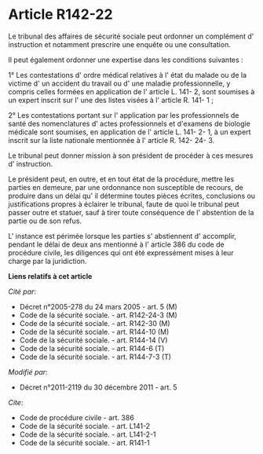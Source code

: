 # Article R142-22

Le tribunal des affaires de sécurité sociale peut ordonner un complément d' instruction et notamment prescrire une enquête ou
une consultation. 

Il peut également ordonner une expertise dans les conditions suivantes : 

1° Les contestations d' ordre médical relatives à l' état du malade ou de la victime d' un accident du travail ou d' une
maladie professionnelle, y compris celles formées en application de l' article L. 141- 2, sont soumises à un expert inscrit
sur l' une des listes visées à l' article R. 141- 1 ; 

2° Les contestations portant sur l' application par les professionnels de santé des nomenclatures d' actes professionnels et
d'examens de biologie médicale sont soumises, en application de l' article L. 141- 2- 1, à un expert inscrit sur la liste
nationale mentionnée à l' article R. 142- 24- 3. 

Le tribunal peut donner mission à son président de procéder à ces mesures d' instruction. 

Le président peut, en outre, et en tout état de la procédure, mettre les parties en demeure, par une ordonnance non
susceptible de recours, de produire dans un délai qu' il détermine toutes pièces écrites, conclusions ou justifications
propres à éclairer le tribunal, faute de quoi le tribunal peut passer outre et statuer, sauf à tirer toute conséquence de l'
abstention de la partie ou de son refus. 

L' instance est périmée lorsque les parties s' abstiennent d' accomplir, pendant le délai de deux ans mentionné à l' article
386 du code de procédure civile, les diligences qui ont été expressément mises à leur charge par la juridiction.

**Liens relatifs à cet article**

_Cité par_:

  - Décret n°2005-278 du 24 mars 2005 - art. 5 (M)
  - Code de la sécurité sociale. - art. R142-24-3 (M)
  - Code de la sécurité sociale. - art. R142-30 (M)
  - Code de la sécurité sociale. - art. R144-10 (M)
  - Code de la sécurité sociale. - art. R144-14 (V)
  - Code de la sécurité sociale. - art. R144-6 (T)
  - Code de la sécurité sociale. - art. R144-7-3 (T)

_Modifié par_:

  - Décret n°2011-2119 du 30 décembre 2011 - art. 5

_Cite_:

  - Code de procédure civile - art. 386
  - Code de la sécurité sociale. - art. L141-2
  - Code de la sécurité sociale. - art. L141-2-1
  - Code de la sécurité sociale. - art. R141-1
